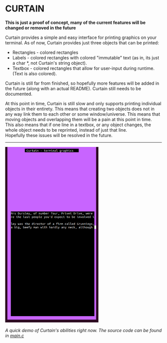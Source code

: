 # **CURTAIN**

**This is just a proof of concept, many of the current features will be changed or removed in the future**

Curtain provides a simple and easy interface for printing graphics on your terminal. As of now, Curtain provides just three objects that can be printed:
+ Rectangles - colored rectangles
+ Labels - colored rectangles with colored "immutable" text (as in, its just a char *, not Curtain's string object).
+ Textbox - colored rectangles that allow for user-input during runtime. (Text is also colored).

Curtain is still far from finished, so hopefully more features will be added in the future (along with an actual README). Curtain still needs to be documented.

At this point in time, Curtain is still slow and only supports printing individual objects in their entirety. This means that creating two objects does not in any way link them to each other or some window/universe. This means that moving objects and overlapping them will be a pain at this point in time.  
This also means that if one line in a textbox, or any object changes, the whole object needs to be reprinted, instead of just that line.  
Hopefully these issues will be resolved in the future.

***

<img src="./data/Curtain.png" width="300px">

*A quick demo of Curtain's abilities right now. The source code can be found in [main.c](./src/main.c)*